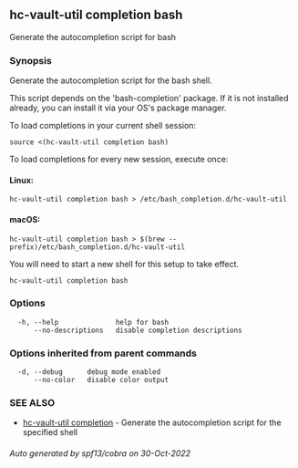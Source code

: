 ## hc-vault-util completion bash

Generate the autocompletion script for bash

### Synopsis

Generate the autocompletion script for the bash shell.

This script depends on the 'bash-completion' package.
If it is not installed already, you can install it via your OS's package manager.

To load completions in your current shell session:

	source <(hc-vault-util completion bash)

To load completions for every new session, execute once:

#### Linux:

	hc-vault-util completion bash > /etc/bash_completion.d/hc-vault-util

#### macOS:

	hc-vault-util completion bash > $(brew --prefix)/etc/bash_completion.d/hc-vault-util

You will need to start a new shell for this setup to take effect.


```
hc-vault-util completion bash
```

### Options

```
  -h, --help              help for bash
      --no-descriptions   disable completion descriptions
```

### Options inherited from parent commands

```
  -d, --debug      debug mode enabled
      --no-color   disable color output
```

### SEE ALSO

* [hc-vault-util completion](hc-vault-util_completion.md)	 - Generate the autocompletion script for the specified shell

###### Auto generated by spf13/cobra on 30-Oct-2022
